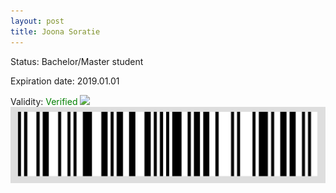 ```yaml
---
layout: post
title: Joona Soratie
---
```


Status: Bachelor/Master student

Expiration date: 2019.01.01

Validity: <font color="green"> Verified</font> 
![](/members/img/Joona_Soratie.png)
![](/members/img/bar.png)
